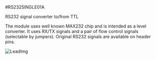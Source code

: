 <!--- PrjInfo ---> <!--- Please remove this line after manually editing --->
<!--- 00a56be08b96043df9e37d6aff7b6990 --->
<!--- Created:20170112-18:22: ---> 
<!--- Author:Mlab: ---> 
<!--- AuthorEmail:mlab@mlab.cz: ---> 
<!--- Tags:imported: ---> 
<!--- Ust:http://www.ust.cz/shop/product_info.php?cPath=22_27&products_id=39: ---> 
<!--- Name:RS232SINGLE01A: --->
#RS232SINGLE01A 
<!--- LongName --->
RS232 signal converter to/from TTL
<!--- ELongName ---> 

<!--- Lead --->
The module uses well known MAX232 chip and is intended as a level
  converter. It uses RX/TX signals and a pair of flow control signals
  (selectable by jumpers). Original RS232 signals are available on 
  header pins.
<!--- ELead ---> 

![LeadImg](RS232SINGLE01A_PCB_Top_Small.jpg) 


​
​
<!--- Description --->
<!--- EDescription --->
<!--- Content --->
<!--- EContent --->
            